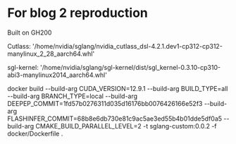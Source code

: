 # For blog 2 reproduction

Built on GH200

Cutlass: '/home/nvidia/sglang/nvidia_cutlass_dsl-4.2.1.dev1-cp312-cp312-manylinux_2_28_aarch64.whl'

sgl-kernel: '/home/nvidia/sglang/sgl-kernel/dist/sgl_kernel-0.3.10-cp310-abi3-manylinux2014_aarch64.whl'

docker build   --build-arg CUDA_VERSION=12.9.1   --build-arg BUILD_TYPE=all   --build-arg BRANCH_TYPE=local   --build-arg DEEPEP_COMMIT=1fd57b0276311d035d16176bb0076426166e52f3   --build-arg FLASHINFER_COMMIT=68b8e6db730e81c9ac5ae3ed55b4b01dde5df0a5   --build-arg CMAKE_BUILD_PARALLEL_LEVEL=2   -t sglang-custom:0.0.2   -f docker/Dockerfile .
           